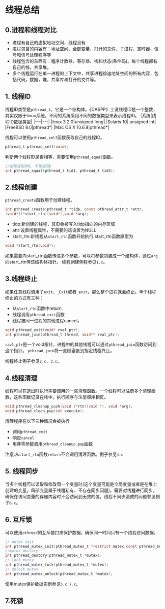 # 线程总结

## 0.进程和线程对比

- 进程有自己的虚拟地址空间，线程没有
- 进程包含的内容有：地址空间、全部变量、打开的文件、子进程、定时器、信号和信号处理程序等
- 线程包含的东西有：程序计数器、寄存器、栈和状态(条件码)。每个线程都有自己的栈，共享堆。
- 多个线程运行在单一进程的上下文中，共享进程徐迪地址空间的所有内容，包括代码，数据，堆，共享库和打开的文件等。

## 1. 线程ID

线程ID类型是`pthread_t`，它是一个结构体。《CASPP》上说线程ID是一个整数，其实仅限于linux系统，不同的系统采用不同的数据类型来表示线程ID。
|系统|线程ID数据类型|
|---|---|
|linux 3.2.0|unsigned long|
|Solaris 10| unsigned int|
|FreeBSD 8.0|pthread*|
|Mac OS X 10.6.8|pthread*|

线程可以使用`pthread_self`函数获取自己的线程ID。

```C
pthread_t pthread_self(void);
```

判断两个线程ID是否相等，需要使用`pthread_equal`函数。

```C
//相等返回非0, 不等返回0
int pthread_equal(pthread_t tid1, pthread_t tid2);
```

## 2.线程创建

`pthread_create`函数用于创建线程。

```C
int pthread_create(pthread_t *tidp, const pthread_attr_t *attr,
(void*)(*start_rtn)(void*),void *arg);
```

- tidp:新创建的线程，其ID会被写入tidp指向的内存区域
- attr:设置线程属性，不需要的话设置为NULL
- start_rtn:新线程从`start_rtn`函数开始执行,start_rtn函数原型为
  
```C
void *start_rtn(void*);
```

如果需要向start_rtn函数传递多个参数，可以将参数包装成一个结构体，通过`arg`向start_rtn传该结构体指针。
线程创建例程参见`1.c`。

## 3.线程终止

如果任意线程调用了`exit`、`_Exit`或者`_exit`，那么整个进程就会终止。单个线程终止的方式有三种：

- 从`start_rtn`函数中return.
- 线程调用`pthread_exit`函数
- 线程被同一进程的其他进程cancel。

```C
void pthread_exit(void* rval_ptr);
int pthread_join(pthread_t thread, void** rval_ptr);
```

`ravl_ptr`是一个void指针，进程中的其他线程可以通过`pthread_join`函数访问到这个指针。
`pthread_join`将一直阻塞直到指定线程终止。

线程终止例子参见`2.c, 3.c`。

## 4.线程清理

线程可以在退出时执行需要调用的一些清理函数。一个线程可以注册多个清理函数，这些函数记录在栈中。执行顺序与注册顺序相反。

```C
void pthread_cleanup_push(void (*rtn)(void *), void *arg);
void pthread_clean_pop(int execute);
```

清理程序在以下三种情况会被执行

- 调用`pthread_exit`
- 响应`cancel`
- 用非零参数调用`pthread_cleanup_pop`函数

注意:从`start_rtn`函数`return`不会调用清理函数。例子参见`4.c`

## 5. 线程同步

当多个线程可以读取和修改同一个变量时(这个变量可能是全局变量或者是在堆上创建的变量，局部变量属于线程私有，不存在同步问题)，需要对线程进行同步，确保在访问变量的存储内容时不会访问到无效的值。线程不同步造成的问题参见例子`6.c`。

## 6. 互斥锁

可以使用`pthread`的互斥接口来保护数据，确保同一时间只有一个线程访问数据。

```C
// mutex init
int pthread_mutex_init(pthread_mutex_t *restrict mutex,const pthread_mutexattr_t *restrict attr);
//mutex destory
int pthread_destory(pthread_mutex_t *mutex);
// lock mutex
int pthread_mutex_lock(pthread_mutex_t *mutex);
// unlock mutex
int pthread_mutex_unlock(pthread_mutex_t *mutex);
```

使用mutex保护数据实例参见`5.c 7.c`。

## 7.死锁

